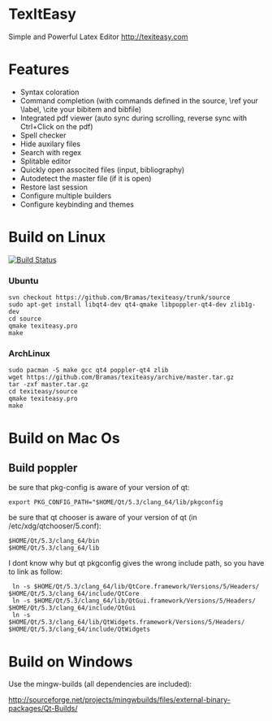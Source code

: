 TexItEasy
======

Simple and Powerful Latex Editor http://texiteasy.com

Features
========

- Syntax coloration
- Command completion (with commands defined in the source, \ref your \label, \cite your bibitem and bibfile)
- Integrated pdf viewer (auto sync during scrolling, reverse sync with Ctrl+Click on the pdf)
- Spell checker
- Hide auxilary files
- Search with regex
- Splitable editor
- Quickly open associted files (input, bibliography)
- Autodetect the master file (if it is open)
- Restore last session
- Configure multiple builders
- Configure keybinding and themes

Build on Linux
==============

[![Build Status](https://travis-ci.org/Bramas/texiteasy.svg?branch=master)](https://travis-ci.org/Bramas/texiteasy)

### Ubuntu

    svn checkout https://github.com/Bramas/texiteasy/trunk/source
    sudo apt-get install libqt4-dev qt4-qmake libpoppler-qt4-dev zlib1g-dev
    cd source
    qmake texiteasy.pro
    make

### ArchLinux

	sudo pacman -S make gcc qt4 poppler-qt4 zlib
	wget https://github.com/Bramas/texiteasy/archive/master.tar.gz
	tar -zxf master.tar.gz
	cd texiteasy/source
	qmake texiteasy.pro
	make

Build on Mac Os
===============

Build poppler
-------------

be sure that pkg-config is aware of your version of qt:

	export PKG_CONFIG_PATH="$HOME/Qt/5.3/clang_64/lib/pkgconfig

be sure that qt chooser is aware of your version of qt (in /etc/xdg/qtchooser/5.conf):

	$HOME/Qt/5.3/clang_64/bin
	$HOME/Qt/5.3/clang_64/lib

I dont know why but qt pkgconfig gives the wrong include path, so you have to link as follow:

	 ln -s $HOME/Qt/5.3/clang_64/lib/QtCore.framework/Versions/5/Headers/ $HOME/Qt/5.3/clang_64/include/QtCore
	 ln -s $HOME/Qt/5.3/clang_64/lib/QtGui.framework/Versions/5/Headers/ $HOME/Qt/5.3/clang_64/include/QtGui
	 ln -s $HOME/Qt/5.3/clang_64/lib/QtWidgets.framework/Versions/5/Headers/ $HOME/Qt/5.3/clang_64/include/QtWidgets



Build on Windows
================

Use the mingw-builds (all dependencies are included):

http://sourceforge.net/projects/mingwbuilds/files/external-binary-packages/Qt-Builds/
